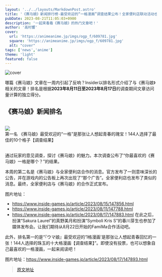 ```yaml
---
layout: '../../layouts/MarkdownPost.astro'
title: '《赛马娘》新闻排行榜-最受欢迎的“一格漫画”调查结果公布！全家便利店联动活动也将于8月22日开始'
pubDate: 2023-08-21T11:05:03+0900
description: '一起来看看《赛马娘》的热门文章吧！'
author: '高村響'
cover:
  url: 'https://animeanime.jp/imgs/ogp_f/609781.jpg'
  square: 'https://animeanime.jp/imgs/ogp_f/609781.jpg'
  alt: "cover"
tags: ['news','anime']
theme: 'light'
featured: false
---
```

![cover](https://animeanime.jp/imgs/ogp_f/609781.jpg)

<p>哪篇《赛马娘》文章在一周内引起了反响？Insider以排名形式介绍了与《赛马娘》相关的文章！排名是根据<b>2023年8月11日至2023年8月17日</b>的调查期间文章访问量计算的独立得分。</p><section class="summarize-main"><h2 class="lead">《赛马娘》新闻排名</h2><div class="item"><br><a href="https://www.inside-games.jp/article/2023/08/12/147803.html"><img src="/imgs/zoom/609783.jpg"></a><br><div class="title"><span class="no">第一名</span> 《赛马娘》最受欢迎的“一格”是那张让人想起青春的瑰宝！144人选择了最佳的10个格子【调查结果】</div><br><p class="summary">通过玩家的意见调查，探讨《赛马娘》的魅力。本次调查公布了“你最喜欢的《赛马娘》一格是哪个？”的结果。</p>
本周的第二名是《赛马娘》与全家便利店合作的消息。官方发布了一则意味深长的公告，并在游戏内的公告板上再次出现了“那个广告”。全家便利店也发布了类似的消息。最终，全家便利店与《赛马娘》的合作正式宣布。 

图片地址：

- https://www.inside-games.jp/article/2023/08/15/147856.html
- https://www.inside-games.jp/article/2023/08/11/147788.html
- https://www.inside-games.jp/article/2023/08/17/147883.html
在此之后，扮演“Sakura Laurel”的真野美月和扮演“Symboli Kris S”的春川芽生也参加了媒体发布会。让我们期待从8月22日开始的FamiMa合作活动吧。

此外，排名第一的是“『ウマ娘』最受欢迎的‘1格漫画’是那张让人想起青春回忆的一张！144人选择的珠玉的十大格漫画【调查结果】”。即使没有投票，也可以想象自己最喜欢的一格漫画，一起来阅读吧！ 

图片地址：https://www.inside-games.jp/article/2023/08/17/147893.html

>[原文地址](https://animeanime.jp/article/2023/08/21/79388.html)  